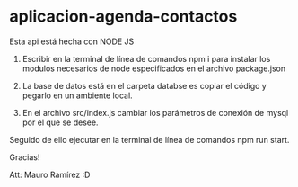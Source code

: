 # aplicacion-agenda-contactos
Esta api está hecha con NODE JS

1. Escribir en la terminal de línea de comandos npm i para instalar los modulos necesarios de node especificados en el archivo package.json

2. La base de datos está en el carpeta databse es copiar el código y pegarlo en un ambiente local.

3. En el archivo src/index.js cambiar los parámetros de conexión de mysql por el que se desee.

Seguido de ello ejecutar en la terminal de línea de comandos npm run start.

Gracias!

Att: Mauro Ramírez :D

